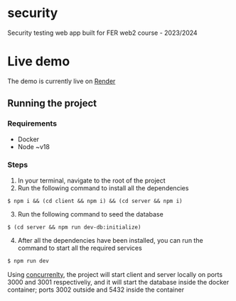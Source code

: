 # security

Security testing web app built for FER web2 course - 2023/2024

# Live demo

The demo is currently live on [Render](https://security-client.onrender.com)

## Running the project

### Requirements

- Docker
- Node ~v18

### Steps

1. In your terminal, navigate to the root of the project
2. Run the following command to install all the dependencies

```bin
$ npm i && (cd client && npm i) && (cd server && npm i)
```

3. Run the following command to seed the database

```bin
$ (cd server && npm run dev-db:initialize)
```

4. After all the dependencies have been installed, you can run the command to start all the required services

```js
$ npm run dev
```

Using [concurrenlty](https://www.npmjs.com/package/concurrently), the project will start client and server locally on ports 3000 and 3001 respectiveliy, and it will start the database inside the docker container; ports 3002 outside and 5432 inside the container

